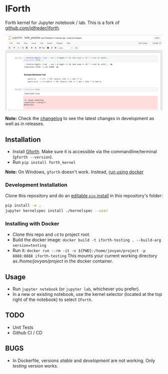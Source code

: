 # IForth
Forth kernel for Jupyter notebook / lab. This is a fork of [github.com/jdfreder/iforth](https://github.com/jdfreder/iforth).

![Example Notebook Screenshot](notebook_screenshot.png)

**Note:** Check the [changelog](CHANGELOG.md) to see the latest changes in development as well as in releases.

## Installation
- Install [Gforth](https://www.gnu.org/software/gforth/).  Make sure it is accessible via the commandline/terminal (`gforth --version`).
- Run `pip install forth_kernel`

**Note:** On Windows, `gforth` doesn't work. Instead, [run using docker](#installing-with-docker)

### Development Installation
Clone this repository and do an [editable `pip` install](https://pip.pypa.io/en/stable/topics/local-project-installs/#editable-installs) in this repository's folder:
```bash
pip install -e .
jupyter kernelspec install ./kernelspec --user   
```

### Installing with Docker
- Clone this repo and `cd` to project root.
- Build the docker image: `docker build -t iforth-testing . --build-arg version=testing`
- Run it: `docker run --rm -it -v ${PWD}:/home/jovyan/project -p 8888:8888 iforth-testing`
  This mounts your current working directory as */home/jovyan/project* in the docker container.

## Usage
- Run `jupyter notebook` (or `jupyter lab`, whichever you prefer).
- In a new or existing notebook, use the kernel selector (located at the top right of the notebook) to select `IForth`.

## TODO
- Unit Tests
- Github CI / CD

## BUGS
- In Dockerfile, versions *stable* and *development* are not working. Only *testing* version works.
